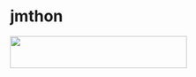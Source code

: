 # jmthon

<p align="left"><a href="https://heroku.com/deploy?template=https://github.com/jkkkgf/roz"> <img src="https://img.shields.io/badge/Deploy%20To%20Heroku-purple?style=for-the-badge&logo=heroku" width="320" height="58.45"/></a></p>
